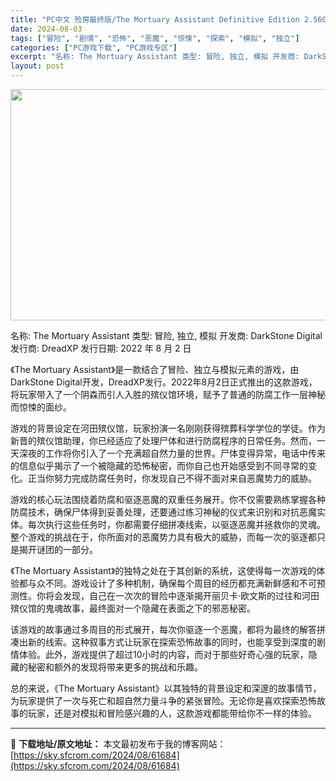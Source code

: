 ```yaml
---
title: "PC中文 殓房最终版/The Mortuary Assistant Definitive Edition 2.56G"
date: 2024-08-03
tags: ["冒险", "剧情", "恐怖", "恶魔", "惊悚", "探索", "模拟", "独立"]
categories: ["PC游戏下载", "PC游戏专区"]
excerpt: "名称: The Mortuary Assistant 类型: 冒险, 独立, 模拟 开发商: DarkStone Digital 发行商: DreadXP 发行日期: 2022 年 8 月 2 日 《The Mortuary Assistant》是一款结合了冒险、独立与模拟元素的游戏，由DarkSt&hellip;"
layout: post
---
```


<img class="aligncenter size-full wp-image-61685" src="https://sky.sfcrom.com/wp-content/uploads/2024/08/2024080311195396.webp" alt="" width="660" height="370" />

名称: The Mortuary Assistant
类型: 冒险, 独立, 模拟
开发商: DarkStone Digital
发行商: DreadXP
发行日期: 2022 年 8 月 2 日

《The Mortuary Assistant》是一款结合了冒险、独立与模拟元素的游戏，由DarkStone Digital开发，DreadXP发行。2022年8月2日正式推出的这款游戏，将玩家带入了一个阴森而引人入胜的殡仪馆环境，赋予了普通的防腐工作一层神秘而惊悚的面纱。

游戏的背景设定在河田殡仪馆，玩家扮演一名刚刚获得殡葬科学学位的学徒。作为新晋的殡仪馆助理，你已经适应了处理尸体和进行防腐程序的日常任务。然而，一天深夜的工作将你引入了一个充满超自然力量的世界。尸体变得异常，电话中传来的信息似乎揭示了一个被隐藏的恐怖秘密，而你自己也开始感受到不同寻常的变化。正当你努力完成防腐任务时，你发现自己不得不面对来自恶魔势力的威胁。

游戏的核心玩法围绕着防腐和驱逐恶魔的双重任务展开。你不仅需要熟练掌握各种防腐技术，确保尸体得到妥善处理，还要通过练习神秘的仪式来识别和对抗恶魔实体。每次执行这些任务时，你都需要仔细拼凑线索，以驱逐恶魔并拯救你的灵魂。整个游戏的挑战在于，你所面对的恶魔势力具有极大的威胁，而每一次的驱逐都只是揭开谜团的一部分。

《The Mortuary Assistant》的独特之处在于其创新的系统，这使得每一次游戏的体验都与众不同。游戏设计了多种机制，确保每个周目的经历都充满新鲜感和不可预测性。你将会发现，自己在一次次的冒险中逐渐揭开丽贝卡·欧文斯的过往和河田殡仪馆的鬼魂故事，最终面对一个隐藏在表面之下的邪恶秘密。

该游戏的故事通过多周目的形式展开，每次你驱逐一个恶魔，都将为最终的解答拼凑出新的线索。这种叙事方式让玩家在探索恐怖故事的同时，也能享受到深度的剧情体验。此外，游戏提供了超过10小时的内容，而对于那些好奇心强的玩家，隐藏的秘密和额外的发现将带来更多的挑战和乐趣。

总的来说，《The Mortuary Assistant》以其独特的背景设定和深邃的故事情节，为玩家提供了一次与死亡和超自然力量斗争的紧张冒险。无论你是喜欢探索恐怖故事的玩家，还是对模拟和冒险感兴趣的人，这款游戏都能带给你不一样的体验。

---
📖 **下载地址/原文地址：** 本文最初发布于我的博客网站：[https://sky.sfcrom.com/2024/08/61684](https://sky.sfcrom.com/2024/08/61684)
